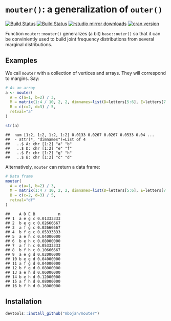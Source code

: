 # `mouter()`: a generalization of `outer()`

[![Build Status](https://travis-ci.org/mbojan/mouter.png?branch=master)](https://travis-ci.org/mbojan/mouter)
[![Build Status](https://ci.appveyor.com/api/projects/status/jx5l79fg7pqbdj9o?svg=true)](https://ci.appveyor.com/project/mbojan/mouter)
[![rstudio mirror downloads](http://cranlogs.r-pkg.org/badges/mouter?color=2ED968)](http://cranlogs.r-pkg.org/)
[![cran version](http://www.r-pkg.org/badges/version/mouter)](https://cran.r-project.org/package=mouter)




Function `mouter::mouter()` generalizes (a bit) `base::outer()` so that it can be conviniently used to build joint frequency distributions from several marginal distributions.

## Examples

We call `mouter` with a collection of vertices and arrays. They will correspond to margins. Say:



```r
# As an array
a <- mouter(
  A = c(a=1, b=2) / 3,
  M = matrix(1:4 / 10, 2, 2, dimnames=list(D=letters[5:6], E=letters[7:8])),
  B = c(c=2, d=3) / 5,
  retval="a"
)

str(a)
```

```
##  num [1:2, 1:2, 1:2, 1:2] 0.0133 0.0267 0.0267 0.0533 0.04 ...
##  - attr(*, "dimnames")=List of 4
##   ..$ A: chr [1:2] "a" "b"
##   ..$ D: chr [1:2] "e" "f"
##   ..$ E: chr [1:2] "g" "h"
##   ..$ B: chr [1:2] "c" "d"
```

Alternatively, `mouter` can return a data frame:


```r
# Data frame
mouter(
  A = c(a=1, b=2) / 3,
  M = matrix(1:4 / 10, 2, 2, dimnames=list(D=letters[5:6], E=letters[7:8])),
  B = c(c=2, d=3) / 5,
  retval="df"
)
```

```
##    A D E B          n
## 1  a e g c 0.01333333
## 2  b e g c 0.02666667
## 3  a f g c 0.02666667
## 4  b f g c 0.05333333
## 5  a e h c 0.04000000
## 6  b e h c 0.08000000
## 7  a f h c 0.05333333
## 8  b f h c 0.10666667
## 9  a e g d 0.02000000
## 10 b e g d 0.04000000
## 11 a f g d 0.04000000
## 12 b f g d 0.08000000
## 13 a e h d 0.06000000
## 14 b e h d 0.12000000
## 15 a f h d 0.08000000
## 16 b f h d 0.16000000
```




## Installation


```r
devtools::install_github("mbojan/mouter")
```
